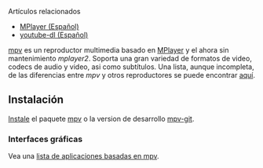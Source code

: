 Artículos relacionados

*   [MPlayer (Español)](/index.php/MPlayer_(Espa%C3%B1ol) "MPlayer (Español)")
*   [youtube-dl (Español)](/index.php/Youtube-dl_(Espa%C3%B1ol) "Youtube-dl (Español)")

[mpv](https://mpv.io/) es un reproductor multimedia basado en [MPlayer](/index.php/MPlayer_(Espa%C3%B1ol) "MPlayer (Español)") y el ahora sin mantenimiento *mplayer2*. Soporta una gran variedad de formatos de video, codecs de audio y video, asi como subtítulos. Una lista, aunque incompleta, de las diferencias entre *mpv* y otros reproductores se puede encontrar [aquí](https://github.com/mpv-player/mpv/blob/master/DOCS/mplayer-changes.rst).

## Instalación

[Instale](/index.php/Install_(Espa%C3%B1ol) "Install (Español)") el paquete [mpv](https://www.archlinux.org/packages/?name=mpv) o la version de desarrollo [mpv-git](https://aur.archlinux.org/packages/mpv-git/).

### Interfaces gráficas

Vea una [lista de aplicaciones basadas en mpv](/index.php/List_of_applications/Multimedia#mpv-based "List of applications/Multimedia").